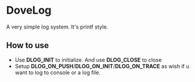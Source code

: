 # DoveLog
A very simple log system. It's printf style.
## How to use
 - Use **DLOG_INIT** to initialize. And use **DLOG_CLOSE** to close
 - Setup **DLOG_ON_PUSH**/**DLOG_ON_INIT**/**DLOG_ON_TRACE** as wish if u want to log to console or a log file.
